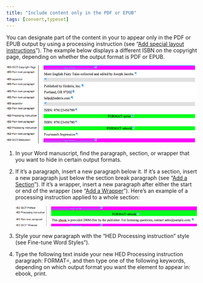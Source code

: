 ```yaml
---
title: "Include content only in the PDF or EPUB"
tags: [convert,typeset]
---
```

 
<html><body><section data-type="chapter" class="hsecchapter" data-hederis-type="hsecchapter" id="include-custom-content" data-pi-attrs="id: include-custom-content; data-tags: convert,typeset;" role="doc-chapter" data-tags="convert,typeset" data-author-name=" " data-book-title=" " title="Include content only in the PDF or EPUB"><p class="hblkp" data-hederis-type="hblkp" id="p6t4NsqKw">You can designate part of the content in your to appear only in the PDF or EPUB output by using a processing instruction (see &#8220;<a href="{% link _docs/custom-design.md %}" class="hspana" data-hederis-type="hspana" id="px35T7Hcn">Add special layout instructions</a>&#8221;). The example below displays a different ISBN on the copyright page, depending on whether the output format is PDF or EPUB.</p><img data-hederis-type="hblkimg" class="hblkimg" id="pQ7PkegLv" src="/images/customcontent1.png" data-img-src="/images/customcontent1.png"/><ol class="hwprnumlist" data-hederis-type="hwprnumlist" id="pZkBOiPLC"><li class="hblkoli" data-hederis-type="hblkoli" id="limvS98fEQ"><p class="hblkoli" data-hederis-type="hblklip" id="pkrRndzr3">In your Word manuscript, find the paragraph, section, or wrapper that you want to hide in certain output formats.</p></li><li class="hblkoli" data-hederis-type="hblkoli" id="liE9dGx7mb"><p class="hblkoli" data-hederis-type="hblklip" id="pseQVO8AG">If it&#8217;s a paragraph, insert a new paragraph below it. If it&#8217;s a section, insert a new paragraph just below the section break paragraph (see &#8220;<a href="{% link _docs/add-a-section.md %}" class="hspana" data-hederis-type="hspana" id="pSDhE9CVB">Add a Section</a>&#8221;). If it&#8217;s a wrapper, insert a new paragraph after either the start or end of the wrapper (see &#8220;<a href="{% link _docs/add-a-wrapper.md %}" class="hspana" data-hederis-type="hspana" id="p83e2fi7O">Add a Wrapper</a>&#8221;). Here&#8217;s an example of a processing instruction applied to a whole section:</p><img data-hederis-type="hblkimg" class="hblkimg" id="pcfoM7WB3" src="/images/customcontent2.png" data-img-src="/images/customcontent2.png"/></li><li class="hblkoli" data-hederis-type="hblkoli" id="liNMBfJmJy"><p class="hblkoli" data-hederis-type="hblklip" id="pWmqxLXT5">Style your new paragraph with the &#8220;HED Processing instruction&#8221; style (see Fine-tune Word Styles&#8221;).</p></li><li class="hblkoli" data-hederis-type="hblkoli" id="liRcVWAv5b"><p class="hblkoli" data-hederis-type="hblklip" id="pyRgS3Jfm">Type the following text inside your new HED Processing instruction paragraph: FORMAT=, and then type one of the following keywords, depending on which output format you want the element to appear in: ebook, print.</p></li></ol></section></body></html>
